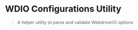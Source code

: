 WDIO Configurations Utility
===========================

> A helper utility ot parse and validate WebdriverIO options
